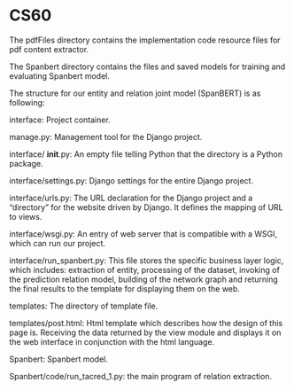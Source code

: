 # CS60

The  pdfFiles directory contains the implementation code resource files for pdf content extractor.

The Spanbert directory contains the files and saved models for training and evaluating Spanbert model.

The structure for our entity and relation joint model (SpanBERT) is as following:

interface: Project container.

manage.py: Management tool for the Django project.

interface/ __init__.py: An empty file telling Python that the directory is a Python package.

interface/settings.py: Django settings for the entire Django project.

interface/urls.py: The URL declaration for the Django project and a “directory” for the website driven by Django. It defines the mapping of URL to views.

interface/wsgi.py: An entry of web server that is compatible with a WSGI, which can run our project.

interface/run_spanbert.py: This file stores the specific business layer logic, which includes: extraction of entity, 
processing of the dataset, invoking of the prediction relation model, building of the network graph and returning the final results to the template for displaying them on the web.

templates: The directory of template file.

templates/post.html: Html template which describes how the design of this page is. Receiving the data returned by the view module and displays it on the web interface in conjunction with the html language.

Spanbert: Spanbert model.

Spanbert/code/run_tacred_1.py: the main program of relation extraction.
